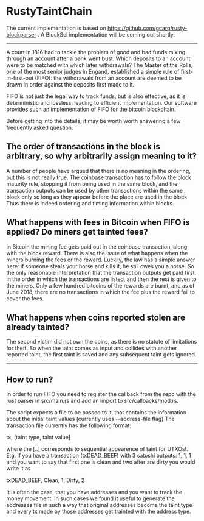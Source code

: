 # RustyTaintChain

The current implementation is based on
https://github.com/gcarq/rusty-blockparser .
A BlockSci implementation will be coming out shortly.

---------------

A court in 1816 had to tackle the problem of good and bad funds mixing
through an account after a bank went bust. Which deposits to an
account were to be matched with which later withdrawals? The Master of
the Rolls, one of the most senior judges in Engand, established a
simple rule of first-in-first-out (FIFO): the withdrawals from an
account are deemed to be drawn in order against the deposits first
made to it.

FIFO is not just the legal way to track funds, but is also effective,
as it is deterministic and lossless, leading to efficient
implementation. Our software provides such an implementation of FIFO for the
bitcoin blockchain.

Before getting into the details, it may be worth worth answering a few
frequently asked question:

## The order of transactions in the block is arbitrary, so why arbitrarily assign meaning to it?

A number of people have argued that there is no meaning in the
ordering, but this is not really true. The coinbase transaction has to
follow the block maturity rule, stopping it from being used in the
same block, and the transaction outputs can be used by other
transactions within the same block only so long as they appear before
the place are used in the block. Thus there is indeed ordering and
timing information within blocks.

## What happens with fees in Bitcoin when FIFO is applied? Do miners get tainted fees?

In Bitcoin the mining fee gets paid out in the coinbase transaction,
along with the block reward. There is also the issue of what happens
when the miners burning the fees or the reward. Luckily, the law has a
simple answer here: if someone steals your horse and kills it, he
still owes you a horse. So the only reasonable interpretation that the
transaction outputs get paid first, in the order in which the
transactions are listed, and then the rest is given to the miners.
Only a few hundred bitcoins of the rewards are burnt, and as of June 2018, there
are no transactions in which the fee plus the reward fail to cover the
fees.

## What happens when coins reported stolen are already tainted?

The second victim did not own the coins, as there is no statute of
limitations for theft. So when the taint comes as input and collides
with another reported taint, the first taint is saved and any
subsequent taint gets ignored.

---------------
## How to run?

In order to run FIFO you need to register the callback from the repo with the rust parser in src/main.rs and add an import to src/callbacks/mod.rs.  

The script expects a file to be passed to it, that contains the information about the initial taint values (currently uses --address-file flag)
The transaction file currently has the following format:

tx, [taint type, taint value]

where the [..] corresponds to sequential appearence of taint for UTXOs!. E.g. if you have a transaction (txDEAD_BEEF) with 3 satoshi outputs: 1, 1, 1 and you want to say that first one is clean and two after are dirty you would write it as

txDEAD_BEEF, Clean, 1, Dirty, 2

It is often the case, that you have addresses and you want to track the money movement. 
In such cases we found it useful to generate the addresses file in such a way that original addresses become the taint type and every tx made by those addresses get trainted with the address type. 

